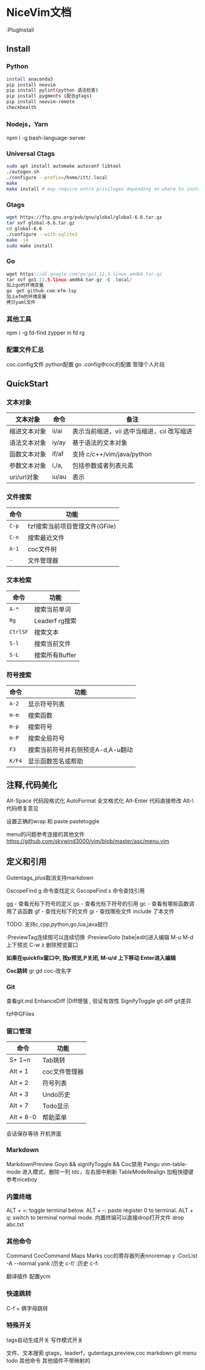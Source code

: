# NiceVim文档

:PlugInstall

## Install


### Python
```sh
install anaconda3
pip install neovim
pip install pylint(python 语法检查)
pip install pygments (配合gtags)
pip install neovim-remote
checkhealth
```

### Nodejs，Yarn

npm i -g bash-language-server

### Universal Ctags

```sh
sudo apt install automake autoconf libtool
./autogen.sh
./configure --prefix=/home/itt/.local
make
make install # may require extra privileges depending on where to install
```

### Gtags

```sh
wget https://ftp.gnu.org/pub/gnu/global/global-6.6.tar.gz
tar xvf global-6.6.tar.gz
cd global-6.6
./configure --with-sqlite3
make -j4
sudo make install
```


### Go
```go
wget https://dl.google.com/go/go1.11.5.linux-amd64.tar.gz
tar xvf go1.11.5.linux-amd64.tar.gz -C .local/
加上go的环境变量
go　get github.com:efm-lsp
加上efm的环境变量
拷贝yaml文件
```


### 其他工具

npm i -g fd-find
zypper in fd
rg


### 配置文件汇总

coc.config文件
python配置
go
.config中coc的配置
管理个人片段


## QuickStart



### 文本对象

| 文本对象     | 命令  | 备注                                       |
|--------------|-------|--------------------------------------------|
| 缩进文本对象 | ii/ai | 表示当前缩进，vii 选中当缩进，cii 改写缩进 |
| 语法文本对象 | iy/ay | 基于语法的文本对象                         |
| 函数文本对象 | if/af | 支持 c/c++/vim/java/python                 |
| 参数文本对象 | i,/a, | 包括参数或者列表元素                       |
| uri/url对象  | iu/au | 表示                                       |

### 文件搜索

| 命令  | 功能                           |
|-------|--------------------------------|
| `C-p` | fzf搜索当前项目管理文件(GFile) |
| `C-n` | 搜索最近文件                   |
| `A-1` | coc文件树                      |
| `-`   | 文件管理器                     |

### 文本检索


| 命令     | 功能           |
|----------|----------------|
| `A-*`    | 搜索当前单词   |
| `Rg`     | Leaderf rg搜索 |
| `CtrlSF` | 搜索文本       |
| `S-l`      | 搜索当前文件   |
| `S-L`      | 搜索所有Buffer |


### 符号搜索

| 命令   | 功能                              |
|--------|-----------------------------------|
| `A-2`  | 显示符号列表                      |
| `m-m`  | 搜索函数                          |
| `m-p`  | 搜索符号                          |
| `m-P`  | 搜索全局符号                      |
| `F3`   | 搜索当前符号并右侧预览A-d,A-u翻动 |
| `K/F4` | 显示函数签名或帮助                |


## 注释,代码美化

Alt-Space  代码段格式化
AutoFormat 全文格式化
Alt-Enter  代码直接修改
Alt-\      代码修复意见


设置正确的wrap 和 paste  pastetoggle

menu的问题参考连接的其他文件
https://github.com/skywind3000/vim/blob/master/asc/menu.vim



## 定义和引用

Gutentags_plus取消支持markdown

GscopeFind g 命令查找定义
GscopeFind s 命令查找引用

<leader>gg - 查看光标下符号的定义
<leader>gs - 查看光标下符号的引用
<leader>gc - 查看有哪些函数调用了该函数
<leader>gf - 查找光标下的文件
<leader>gi - 查找哪些文件 include 了本文件

TODO: 支持c,cpp,python,go,lua,java就行


:PreviewTag连续按可以连续切换
:PreviewGoto [tabe|edit]进入编辑
M-u M-d 上下预览
C-w z 删除预览窗口

**如果在quickfix窗口中,  按p预览,P关闭, M-u/d 上下移动 Enter进入编辑**

**Coc跳转** 
gr gd
coc-改名字


### Git

查看git.md
EnhanceDiff   |Diff增强 , 验证有效性
SignifyToggle
git diff
git差异

fzf中GFiles


### 窗口管理

| 命令      | 功能          |
|-----------|---------------|
| S+ 1~n    | Tab跳转       |
| Alt + 1   | coc文件管理器 |
| Alt + 2   | 符号列表      |
| Alt + 3   | Undo历史      |
| Alt + 7   | Todo显示      |
| Alt + 8-0 | 帮助菜单      |

会话保存等待
开机界面



### Markdown

MarkdownPreview
Goyo && signifyToggle && Coc禁用
Pangu
vim-table-mode 进入模式，删除一列 <leader>tdc，左右居中刷新 TableModeRealign
加粗快捷键参考niceboy


### 内置终端

ALT + =: toggle terminal below.
ALT + -: paste register 0 to terminal.
ALT + q: switch to terminal normal mode.
内置终端可以直接drop打开文件
drop abc.txt


### 其他命令

Command
CocCommand
Maps
Marks
coc的寄存器列表nnoremap <silent> <space>y  :<C-u>CocList -A --normal yank<cr>
/历史 c-f/
:历史 c-f:

翻译插件
配置ycm

### 快速跳转

C-f + 俩字母跳转

### 特殊开关

tags自动生成开关
写作模式开关


文件、文本搜索
gtags，leaderf，gutentags,preview,coc
markdown
git
menu
todo
其他命令
其他插件不带映射的
